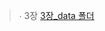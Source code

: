 >∙ 3장 [3장_data 폴더](https://github.com/gilbutITbook/080339/releases/download/untagged-17f7f18c8277f5414fc4/data.zip) </br> 
  
